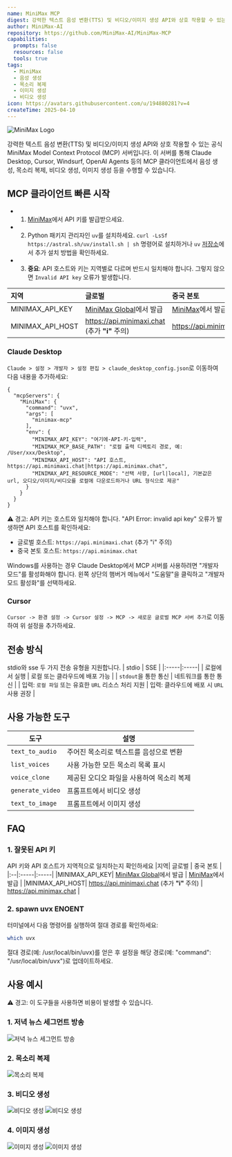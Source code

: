 ```yaml
---
name: MiniMax MCP
digest: 강력한 텍스트 음성 변환(TTS) 및 비디오/이미지 생성 API와 상호 작용할 수 있는 공식 MiniMax MCP 서버. Claude Desktop, Cursor, Windsurf, OpenAI Agents 등의 MCP 클라이언트에서 음성 생성, 목소리 복제, 비디오 생성, 이미지 생성 등의 기능을 사용할 수 있습니다.
author: MiniMax-AI
repository: https://github.com/MiniMax-AI/MiniMax-MCP
capabilities:
  prompts: false
  resources: false
  tools: true
tags:
  - MiniMax
  - 음성 생성
  - 목소리 복제
  - 이미지 생성
  - 비디오 생성
icon: https://avatars.githubusercontent.com/u/194880281?v=4
createTime: 2025-04-10
---
```


![MiniMax Logo](https://static.claudemcp.com/images/MiniMaxLogo-Light.png)

강력한 텍스트 음성 변환(TTS) 및 비디오/이미지 생성 API와 상호 작용할 수 있는 공식 MiniMax Model Context Protocol (MCP) 서버입니다. 이 서버를 통해 Claude Desktop, Cursor, Windsurf, OpenAI Agents 등의 MCP 클라이언트에서 음성 생성, 목소리 복제, 비디오 생성, 이미지 생성 등을 수행할 수 있습니다.

## MCP 클라이언트 빠른 시작

- 1. [MiniMax](https://www.minimax.io/platform/user-center/basic-information/interface-key)에서 API 키를 발급받으세요.
- 2. Python 패키지 관리자인 `uv`를 설치하세요. `curl -LsSf https://astral.sh/uv/install.sh | sh` 명령어로 설치하거나 `uv` [저장소](https://github.com/astral-sh/uv)에서 추가 설치 방법을 확인하세요.
- 3. **중요**: API 호스트와 키는 지역별로 다르며 반드시 일치해야 합니다. 그렇지 않으면 `Invalid API key` 오류가 발생합니다.

| 지역             | 글로벌                                                                                                 | 중국 본토                                                                                     |
| :--------------- | :----------------------------------------------------------------------------------------------------- | :-------------------------------------------------------------------------------------------- |
| MINIMAX_API_KEY  | [MiniMax Global](https://www.minimax.io/platform/user-center/basic-information/interface-key)에서 발급 | [MiniMax](https://platform.minimaxi.com/user-center/basic-information/interface-key)에서 발급 |
| MINIMAX_API_HOST | ​https://api.minimaxi.chat (추가 **"i"** 주의)                                                         | ​https://api.minimax.chat                                                                     |

### Claude Desktop

`Claude > 설정 > 개발자 > 설정 편집 > claude_desktop_config.json`로 이동하여 다음 내용을 추가하세요:

```
{
  "mcpServers": {
    "MiniMax": {
      "command": "uvx",
      "args": [
        "minimax-mcp"
      ],
      "env": {
        "MINIMAX_API_KEY": "여기에-API-키-입력",
        "MINIMAX_MCP_BASE_PATH": "로컬 출력 디렉토리 경로, 예: /User/xxx/Desktop",
        "MINIMAX_API_HOST": "API 호스트, ​https://api.minimaxi.chat|https://api.minimax.chat",
        "MINIMAX_API_RESOURCE_MODE": "선택 사항, [url|local], 기본값은 url, 오디오/이미지/비디오를 로컬에 다운로드하거나 URL 형식으로 제공"
      }
    }
  }
}
```

⚠️ 경고: API 키는 호스트와 일치해야 합니다. "API Error: invalid api key" 오류가 발생하면 API 호스트를 확인하세요:

- 글로벌 호스트: `​https://api.minimaxi.chat` (추가 "i" 주의)
- 중국 본토 호스트: ​`https://api.minimax.chat`

Windows를 사용하는 경우 Claude Desktop에서 MCP 서버를 사용하려면 "개발자 모드"를 활성화해야 합니다. 왼쪽 상단의 햄버거 메뉴에서 "도움말"을 클릭하고 "개발자 모드 활성화"를 선택하세요.

### Cursor

`Cursor -> 환경 설정 -> Cursor 설정 -> MCP -> 새로운 글로벌 MCP 서버 추가`로 이동하여 위 설정을 추가하세요.

## 전송 방식

stdio와 sse 두 가지 전송 유형을 지원합니다.
| stdio | SSE |
|:-----|:-----|
| 로컬에서 실행 | 로컬 또는 클라우드에 배포 가능 |
| `stdout`을 통한 통신 | 네트워크를 통한 통신 |
| 입력: `로컬 파일` 또는 유효한 `URL` 리소스 처리 지원 | 입력: 클라우드에 배포 시 `URL` 사용 권장 |

## 사용 가능한 도구

| 도구             | 설명                                      |
| ---------------- | ----------------------------------------- |
| `text_to_audio`  | 주어진 목소리로 텍스트를 음성으로 변환    |
| `list_voices`    | 사용 가능한 모든 목소리 목록 표시         |
| `voice_clone`    | 제공된 오디오 파일을 사용하여 목소리 복제 |
| `generate_video` | 프롬프트에서 비디오 생성                  |
| `text_to_image`  | 프롬프트에서 이미지 생성                  |

## FAQ

### 1. 잘못된 API 키

API 키와 API 호스트가 지역적으로 일치하는지 확인하세요
|지역| 글로벌 | 중국 본토 |
|:--|:-----|:-----|
|MINIMAX_API_KEY| [MiniMax Global](https://www.minimax.io/platform/user-center/basic-information/interface-key)에서 발급 | [MiniMax](https://platform.minimaxi.com/user-center/basic-information/interface-key)에서 발급 |
|MINIMAX_API_HOST| ​https://api.minimaxi.chat (추가 **"i"** 주의) | ​https://api.minimax.chat |

### 2. spawn uvx ENOENT

터미널에서 다음 명령어를 실행하여 절대 경로를 확인하세요:

```sh
which uvx
```

절대 경로(예: /usr/local/bin/uvx)를 얻은 후 설정을 해당 경로(예: "command": "/usr/local/bin/uvx")로 업데이트하세요.

## 사용 예시

⚠️ 경고: 이 도구들을 사용하면 비용이 발생할 수 있습니다.

### 1. 저녁 뉴스 세그먼트 방송

![저녁 뉴스 세그먼트 방송](https://static.claudemcp.com/servers/MiniMax-AI/MiniMax-MCP/MiniMax-AI-MiniMax-MCP-268624ab.jpg)

### 2. 목소리 복제

![목소리 복제](https://static.claudemcp.com/servers/MiniMax-AI/MiniMax-MCP/MiniMax-AI-MiniMax-MCP-6362babc.jpg)

### 3. 비디오 생성

![비디오 생성](https://static.claudemcp.com/servers/MiniMax-AI/MiniMax-MCP/MiniMax-AI-MiniMax-MCP-ebf0c2e1.jpg)
![비디오 생성](https://static.claudemcp.com/servers/MiniMax-AI/MiniMax-MCP/MiniMax-AI-MiniMax-MCP-47236af8.jpg)

### 4. 이미지 생성

![이미지 생성](https://static.claudemcp.com/servers/MiniMax-AI/MiniMax-MCP/MiniMax-AI-MiniMax-MCP-0730dc0a.jpg)
![이미지 생성](https://static.claudemcp.com/servers/MiniMax-AI/MiniMax-MCP/MiniMax-AI-MiniMax-MCP-f0acd0d5.jpg)
